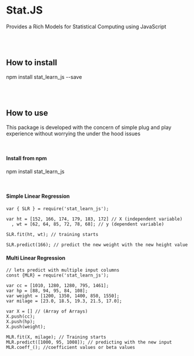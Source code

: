 <h1> Stat.JS </h1>
<p> Provides a Rich Models for Statistical Computing using JavaScript </p>
<br />
<br />

<h2>How to install</h2>
<p> npm install stat_learn_js --save</p>
<br />
<br />


<h2> How to use </h2>
<p> This package is developed with the concern of simple plug and play experience without worrying the under the hood issues </p>
<br />
<h4> Install from npm </h4>
<p> npm install stat_learn_js </p>
<br />

<h4> Simple Linear Regression </h4>
    
    var { SLR } = require('stat_learn_js');

    var ht = [152, 166, 174, 179, 183, 172] // X (independent variable)
      , wt = [62, 64, 85, 72, 78, 68]; // y (dependent variable)

    SLR.fit(ht, wt); // training starts

    SLR.predict(166); // predict the new weight with the new height value
    
<h4> Multi Linear Regression </h4>
    
    // lets predict with multiple input columns
    const {MLR} = require('stat_learn_js');

    var cc = [1010, 1280, 1280, 795, 1461];
    var hp = [88, 94, 95, 84, 108];
    var weight = [1200, 1350, 1400, 850, 1550];
    var milage = [23.0, 18.5, 19.3, 21.5, 17.0];
    
    var X = [] // (Array of Arrays)
    X.push(cc);
    X.push(hp);
    X.push(weight);

    MLR.fit(X, milage); // Training starts
    MLR.predict([1000, 95, 1008]); // predicting with the new input
    MLR.coeff_(); //coefficient values or beta values
